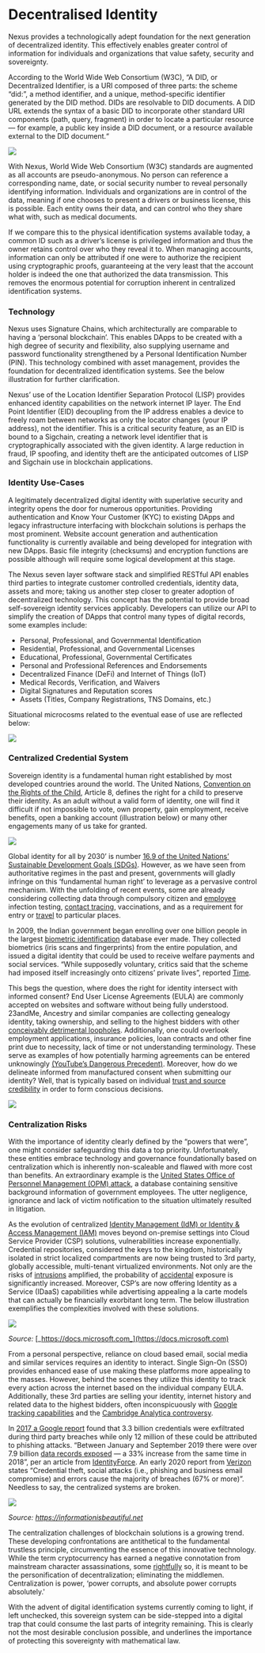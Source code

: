 # Decentralised Identity

Nexus provides a technologically adept foundation for the next generation of decentralized identity. This effectively enables greater control of information for individuals and organizations that value safety, security and sovereignty.

According to the World Wide Web Consortium (W3C), “A DID, or Decentralized Identifier, is a URI composed of three parts: the scheme “did:”, a method identifier, and a unique, method-specific identifier generated by the DID method. DIDs are resolvable to DID documents. A DID URL extends the syntax of a basic DID to incorporate other standard URI components (path, query, fragment) in order to locate a particular resource — for example, a public key inside a DID document, or a resource available external to the DID document.“

![](../../.gitbook/assets/image.png)

With Nexus, World Wide Web Consortium (W3C) standards are augmented as all accounts are pseudo-anonymous. No person can reference a corresponding name, date, or social security number to reveal personally identifying information. Individuals and organizations are in control of the data, meaning if one chooses to present a drivers or business license, this is possible. Each entity owns their data, and can control who they share what with, such as medical documents.

If we compare this to the physical identification systems available today, a common ID such as a driver’s license is privileged information and thus the owner retains control over who they reveal it to. When managing accounts, information can only be attributed if one were to authorize the recipient using cryptographic proofs, guaranteeing at the very least that the account holder is indeed the one that authorized the data transmission. This removes the enormous potential for corruption inherent in centralized identification systems.

### Technology

Nexus uses Signature Chains, which architecturally are comparable to having a ‘personal blockchain’. This enables DApps to be created with a high degree of security and flexibility, also supplying username and password functionality strengthened by a Personal Identification Number (PIN). This technology combined with asset management, provides the foundation for decentralized identification systems. See the below illustration for further clarification.

Nexus’ use of the Location Identifier Separation Protocol (LISP) provides enhanced identity capabilities on the network internet IP layer. The End Point Identifier (EID) decoupling from the IP address enables a device to freely roam between networks as only the locator changes (your IP address), not the identifier. This is a critical security feature, as an EID is bound to a Sigchain, creating a network level identifier that is cryptographically associated with the given identity. A large reduction in fraud, IP spoofing, and identity theft are the anticipated outcomes of LISP and Sigchain use in blockchain applications.

### Identity Use-Cases

A legitimately decentralized digital identity with superlative security and integrity opens the door for numerous opportunities. Providing authentication and Know Your Customer (KYC) to existing DApps and legacy infrastructure interfacing with blockchain solutions is perhaps the most prominent. Website account generation and authentication functionality is currently available and being developed for integration with new DApps. Basic file integrity (checksums) and encryption functions are possible although will require some logical development at this stage.

The Nexus seven layer software stack and simplified RESTful API enables third parties to integrate customer controlled credentials, identity data, assets and more; taking us another step closer to greater adoption of decentralized technology. This concept has the potential to provide broad self-sovereign identity services applicably. Developers can utilize our API to simplify the creation of DApps that control many types of digital records, some examples include:

* Personal, Professional, and Governmental Identification
* Residential, Professional, and Governmental Licenses
* Educational, Professional, Governmental Certificates
* Personal and Professional References and Endorsements
* Decentralized Finance (DeFi) and Internet of Things (IoT)
* Medical Records, Verification, and Waivers
* Digital Signatures and Reputation scores
* Assets (Titles, Company Registrations, TNS Domains, etc.)

Situational microcosms related to the eventual ease of use are reflected below:

![](../../.gitbook/assets/identityUC.png)

### Centralized Credential System

Sovereign identity is a fundamental human right established by most developed countries around the world. The United Nations, [Convention on the Rights of the Child](https://www.unicef.org/child-rights-convention/convention-text), Article 8, defines the right for a child to preserve their identity. As an adult without a valid form of identity, one will find it difficult if not impossible to vote, own property, gain employment, receive benefits, open a banking account (illustration below) or many other engagements many of us take for granted.

![](https://nexus.io/ResourceHub/images/decentralized-identity/ccs.png)

Global identity for all by 2030’ is number [16.9 of the United Nations’ Sustainable Development Goals (SDGs)](https://www.un.org/sustainabledevelopment/peace-justice/). However, as we have seen from authoritative regimes in the past and present, governments will gladly infringe on this ‘fundamental human right’ to leverage as a pervasive control mechanism. With the unfolding of recent events, some are already considering collecting data through compulsory citizen and [employee](https://www.eeoc.gov/wysk/what-you-should-know-about-covid-19-and-ada-rehabilitation-act-and-other-eeo-laws?mod=article\_inline) infection testing, [contact tracing](https://www.jurist.org/commentary/2020/04/theo-wilson-compulsory-contact-tracing/), vaccinations, and as a requirement for entry or [travel](https://www.npr.org/sections/coronavirus-live-updates/2020/04/15/834999076/emirates-airlines-begins-conducting-rapid-covid-19-tests-for-boarding-passengers) to particular places.

In 2009, the Indian government began enrolling over one billion people in the largest [biometric identification](https://time.com/5409604/india-aadhaar-supreme-court/) database ever made. They collected biometrics (iris scans and fingerprints) from the entire population, and issued a digital identity that could be used to receive welfare payments and social services. “While supposedly voluntary, critics said that the scheme had imposed itself increasingly onto citizens’ private lives”, reported [Time](https://time.com/5409604/india-aadhaar-supreme-court/).

This begs the question, where does the right for identity intersect with informed consent? End User License Agreements (EULA) are commonly accepted on websites and software without being fully understood. 23andMe, Ancestry and similar companies are collecting genealogy identity, taking ownership, and selling to the highest bidders with other [conceivably detrimental loopholes](https://youtu.be/PXLHdNlU3F8). Additionally, one could overlook employment applications, insurance policies, loan contracts and other fine print due to necessity, lack of time or not understanding terminology. These serve as examples of how potentially harming agreements can be entered unknowingly [(YouTube’s Dangerous Precedent)](https://townhall.com/columnists/vijayjayaraj/2020/04/26/youtubes-policy-on-covid19-and-climate-change-sets-dangerous-precedent-n2567584). Moreover, how do we delineate informed from manufactured consent when submitting our identity? Well, that is typically based on individual [trust and source credibility](https://tech.nexus.io/trust) in order to form conscious decisions.

![](https://nexus.io/ResourceHub/images/decentralized-identity/ula.png)

### Centralization Risks

With the importance of identity clearly defined by the “powers that were”, one might consider safeguarding this data a top priority. Unfortunately, these entities embrace technology and governance foundationally based on centralization which is inherently non-scaleable and flawed with more cost than benefits. An extraordinary example is the [United States Office of Personnel Management (OPM) attack](https://www.csoonline.com/article/3318238/the-opm-hack-explained-bad-security-practices-meet-chinas-captain-america.html), a database containing sensitive background information of government employees. The utter negligence, ignorance and lack of victim notification to the situation ultimately resulted in litigation.

As the evolution of centralized [Identity Management (IdM) or Identity & Access Management (IAM)](https://www.csoonline.com/article/2120384/what-is-iam-identity-and-access-management-explained.html) moves beyond on-premise settings into Cloud Service Provider (CSP) solutions, vulnerabilities increase exponentially. Credential repositories, considered the keys to the kingdom, historically isolated in strict localized compartments are now being trusted to 3rd party, globally accessible, multi-tenant virtualized environments. Not only are the risks of [intrusions](https://www.secsignal.org/en/news/how-i-hacked-a-whole-ec2-network-during-a-penetration-test/) amplified, the probability of [accidental](https://www.arnnet.com.au/article/670469/microsoft-misconfiguration-exposed-250m-users-data/) exposure is significantly increased. Moreover, CSP’s are now offering Identity as a Service (IDaaS) capabilities while advertising appealing a la carte models that can actually be financially exorbitant long term. The below illustration exemplifies the complexities involved with these solutions.

![](https://nexus.io/ResourceHub/images/decentralized-identity/azure.png)

_Source:_ [_https://docs.microsoft.com_](https://docs.microsoft.com)

From a personal perspective, reliance on cloud based email, social media and similar services requires an identity to interact. Single Sign-On (SSO) provides enhanced ease of use making these platforms more appealing to the masses. However, behind the scenes they utilize this identity to track every action across the internet based on the individual company EULA. Additionally, these 3rd parties are selling your identity, internet history and related data to the highest bidders, often inconspicuously with [Google tracking capabilities](https://www.wired.com/story/google-tracks-you-privacy/) and the [Cambridge Analytica controversy](https://arstechnica.com/tech-policy/2018/03/facebooks-cambridge-analytica-scandal-explained/).

In [2017 a Google report](https://mashable.com/2017/11/13/google-releases-year-long-password-security-study/#Har9jWiUaOqi) found that 3.3 billion credentials were exfiltrated during third party breaches while only 12 million of these could be attributed to phishing attacks. “Between January and September 2019 there were over 7.9 billion [data records exposed](https://pages.riskbasedsecurity.com/hubfs/Reports/2019/Data%20Breach%20QuickView%20Report%202019%20Q3%20Trends.pdf) — a 33% increase from the same time in 2018”, per an article from [IdentityForce](https://www.identityforce.com/blog/2020-data-breaches). An early 2020 report from [Verizon](https://enterprise.verizon.com/resources/executivebriefs/2020-dbir-executive-brief.pdf) states “Credential theft, social attacks (i.e., phishing and business email compromise) and errors cause the majority of breaches (67% or more)”. Needless to say, the centralized systems are broken.

![](https://nexus.io/ResourceHub/images/decentralized-identity/informationIB.png)

_Source:_ [_https://informationisbeautiful.net_](https://informationisbeautiful.net)

The centralization challenges of blockchain solutions is a growing trend. These developing confrontations are antithetical to the fundamental trustless principle, circumventing the essence of this innovative technology. While the term cryptocurrency has earned a negative connotation from mainstream character assassinations, some [rightfully](https://digitalguardian.com/blog/history-ransomware-attacks-biggest-and-worst-ransomware-attacks-all-time) so, it is meant to be the personification of decentralization; eliminating the middlemen. Centralization is power, ‘power corrupts, and absolute power corrupts absolutely.'

With the advent of digital identification systems currently coming to light, if left unchecked, this sovereign system can be side-stepped into a digital trap that could consume the last parts of integrity remaining. This is clearly not the most desirable conclusion possible, and underlines the importance of protecting this sovereignty with mathematical law.
